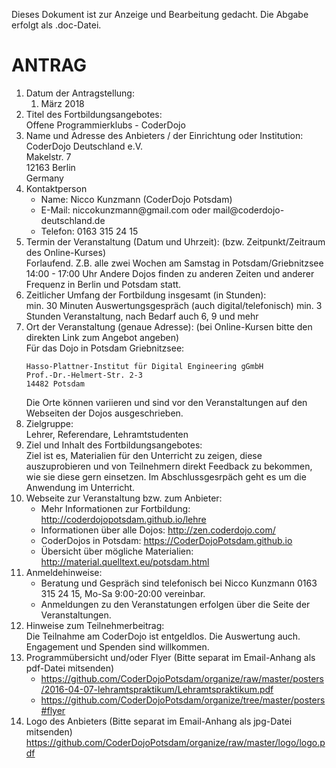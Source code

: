 Dieses Dokument ist zur Anzeige und Bearbeitung gedacht.
Die Abgabe erfolgt als .doc-Datei.

# ANTRAG

1. Datum der Antragstellung:  
   1. März 2018
2. Titel des Fortbildungsangebotes:  
   Offene Programmierklubs - CoderDojo
3. Name und Adresse des Anbieters / der Einrichtung oder Institution:  
   CoderDojo Deutschland e.V.  
   Makelstr. 7  
   12163 Berlin  
   Germany  
4. Kontaktperson  
   - Name:	Nicco Kunzmann (CoderDojo Potsdam)
   - E-Mail:	niccokunzmann<span>&#x40;</span>gmail.com oder mail<span>&#x40;</span>coderdojo-deutschland.de
   - Telefon:	0163 315 24 15
5. Termin der Veranstaltung (Datum und Uhrzeit): (bzw. Zeitpunkt/Zeitraum des Online-Kurses)  
   Forlaufend. Z.B. alle zwei Wochen am Samstag in Potsdam/Griebnitzsee 14:00 - 17:00 Uhr
   Andere Dojos finden zu anderen Zeiten und anderer Frequenz in Berlin und Potsdam statt.
6. Zeitlicher Umfang der Fortbildung insgesamt (in Stunden):  
   min. 30 Minuten Auswertungsgespräch (auch digital/telefonisch)
   min. 3 Stunden Veranstaltung, nach Bedarf auch 6, 9 und mehr
7. Ort der Veranstaltung (genaue Adresse): (bei Online-Kursen bitte den direkten Link zum Angebot angeben)  
   Für das Dojo in Potsdam Griebnitzsee:
   ```
   Hasso-Plattner-Institut für Digital Engineering gGmbH
   Prof.-Dr.-Helmert-Str. 2-3
   14482 Potsdam
   ```
   Die Orte können variieren und sind vor den Veranstaltungen auf den Webseiten der Dojos ausgeschrieben.
8. Zielgruppe:  
   Lehrer, Referendare, Lehramtstudenten
9. Ziel und Inhalt des Fortbildungsangebotes:  
   Ziel ist es, Materialien für den Unterricht zu zeigen,
   diese auszuprobieren und von Teilnehmern direkt Feedback zu bekommen,
   wie sie diese gern einsetzen.
   Im Abschlussgesrpäch geht es um die Anwendung im Unterricht.
10. Webseite zur Veranstaltung bzw. zum Anbieter:  
    - Mehr Informationen zur Fortbildung: http://coderdojopotsdam.github.io/lehre
    - Informationen über alle Dojos: http://zen.coderdojo.com/
    - CoderDojos in Potsdam: https://CoderDojoPotsdam.github.io
    - Übersicht über mögliche Materialien: http://material.quelltext.eu/potsdam.html
11. Anmeldehinweise:  
    - Beratung und Gespräch sind telefonisch bei Nicco Kunzmann 0163 315 24 15, Mo-Sa 9:00-20:00 vereinbar.
    - Anmeldungen zu den Veranstatungen erfolgen über die Seite der Veranstaltungen.
12. Hinweise zum Teilnehmerbeitrag:  
    Die Teilnahme am CoderDojo ist entgeldlos. Die Auswertung auch. Engagement und Spenden sind willkommen.
13. Programmübersicht und/oder Flyer (Bitte separat im Email-Anhang als pdf-Datei mitsenden)  
    - https://github.com/CoderDojoPotsdam/organize/raw/master/posters/2016-04-07-lehramtspraktikum/Lehramtspraktikum.pdf
    - https://github.com/CoderDojoPotsdam/organize/tree/master/posters#flyer
14. Logo des Anbieters (Bitte separat im Email-Anhang als jpg-Datei mitsenden)  
    https://github.com/CoderDojoPotsdam/organize/raw/master/logo/logo.pdf
